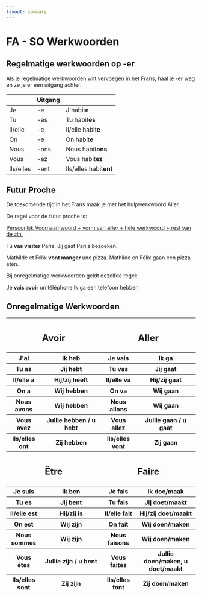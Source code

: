 ```yaml
---
layout: summary
---
```


# FA - SO Werkwoorden

## Regelmatige werkwoorden op -er

Als je regelmatige werkwoorden wilt vervoegen in het Frans, haal je -er weg en ze je er een uitgang achter.

|           | Uitgang |                        |
|-----------|---------|------------------------|
| Je        | -e      | J'habit**e**           |
| Tu        | -es     | Tu habit**es**         |
| Il/elle   | -e      | Il/elle habit**e**     |
| On        | -e      | On habit**e**          |
| Nous      | -ons    | Nous habit**ons**      |
| Vous      | -ez     | Vous habit**ez**       |
| Ils/elles | -ent    | Ils/elles habit**ent** |

## Futur Proche

De toekomende tijd in het Frans maak je met het hulpwerkwoord Aller.

De regel voor de futur proche is:

<u>Persoonlijk Voornaamwoord + vorm van **aller** + hele werkwoord + rest van de zin.</u>

Tu **vas visiter** Paris. Jij gaat Parijs bezoeken.

Mathilde et Félix **vont manger** une pizza. Mathilde en Félix gaan een pizza eten.

Bij onregelmatige werkwoorden geldt dezelfde regel:

Je **vais avoir** un téléphone Ik ga een telefoon hebben

## Onregelmatige Werkwoorden

<table>
<colgroup>
<col style="width: 18%" />
<col style="width: 31%" />
<col style="width: 18%" />
<col style="width: 31%" />
</colgroup>
<thead>
<tr>
<th colspan="2"><h2 id="avoir">Avoir</h2></th>
<th colspan="2"><h2 id="aller">Aller</h2></th>
</tr>
<tr>
<th>J'ai</th>
<th>Ik heb</th>
<th>Je vais</th>
<th>Ik ga</th>
</tr>
<tr>
<th>Tu as</th>
<th>Jij hebt</th>
<th>Tu vas</th>
<th>Jij gaat</th>
</tr>
<tr>
<th>Il/elle a</th>
<th>Hij/zij heeft</th>
<th>Il/elle va</th>
<th>Hij/zij gaat</th>
</tr>
<tr>
<th>On a</th>
<th>Wij hebben</th>
<th>On va</th>
<th>Wij gaan</th>
</tr>
<tr>
<th>Nous avons</th>
<th>Wij hebben</th>
<th>Nous allons</th>
<th>Wij gaan</th>
</tr>
<tr>
<th>Vous avez</th>
<th>Jullie hebben / u hebt</th>
<th>Vous allez</th>
<th>Jullie gaan / u gaat</th>
</tr>
<tr>
<th>Ils/elles ont</th>
<th>Zij hebben</th>
<th>Ils/elles vont</th>
<th>Zij gaan</th>
</tr>
<tr>
<th colspan="2"><h2 id="être">Être</h2></th>
<th colspan="2"><h2 id="faire">Faire</h2></th>
</tr>
<tr>
<th>Je suis</th>
<th>Ik ben</th>
<th>Je fais</th>
<th>Ik doe/maak</th>
</tr>
<tr>
<th>Tu es</th>
<th>Jij bent</th>
<th>Tu fais</th>
<th>Jij doet/maakt</th>
</tr>
<tr>
<th>Il/elle est</th>
<th>Hij/zij is</th>
<th>Il/elle fait</th>
<th>Hij/zij doet/maakt</th>
</tr>
<tr>
<th>On est</th>
<th>Wij zijn</th>
<th>On fait</th>
<th>Wij doen/maken</th>
</tr>
<tr>
<th>Nous sommes</th>
<th>Wij zijn</th>
<th>Nous faisons</th>
<th>Wij doen/maken</th>
</tr>
<tr>
<th>Vous êtes</th>
<th>Jullie zijn / u bent</th>
<th>Vous faites</th>
<th>Jullie doen/maken, u doet/maakt</th>
</tr>
<tr>
<th>Ils/elles sont</th>
<th>Zij zijn</th>
<th>Ils/elles font</th>
<th>Zij doen/maken</th>
</tr>
</thead>
<tbody>
</tbody>
</table>
